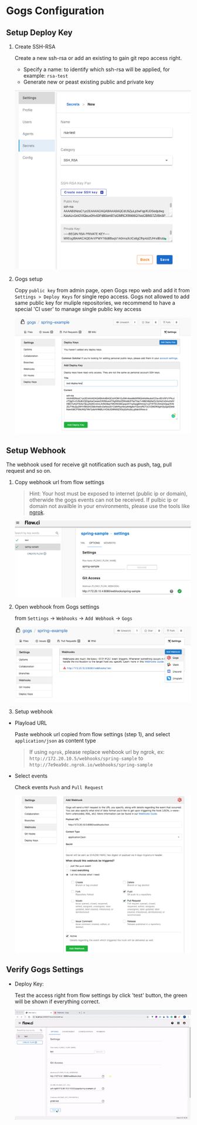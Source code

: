 # Gogs Configuration

## Setup Deploy Key

1. Create SSH-RSA
  
    Create a new ssh-rsa or add an existing to gain git repo access right.

    - Specify a name: to identify which ssh-rsa will be applied, for example: `rsa-test`
    - Generate new or peast existing public and private key

    ![how to create ssh-rsa secret](../secret/img/ssh_rsa_create.png)

2. Gogs setup

    Copy `public key` from admin page, open Gogs repo web and add it from `Settings > Deploy Keys` for single repo access. Gogs not allowed to add same public key for muliple repositories, we recommend to have a special 'CI user' to manage single public key access

    ![gogs_setup_deploy_key](./img/gogs_setup_deploy_key.png)

## Setup Webhook

The webhook used for receive git notification such as push, tag, pull request and so on.

1. Copy webhook url from flow settings
    > Hint: Your host must be exposed to internet (public ip or domain), otherwide the gogs events can not be received.
    > If pulbic ip or domain not availble in your environments, please use the tools like [ngrok](https://ngrok.com/).  

   ![webhook settings](./img/github_select_webhook_url.png)

2. Open webhook from Gogs settings
    
   from `Settings` -> `Webhooks` -> `Add Webhook` -> `Gogs`

   ![webhook settings](./img/gogs_open_webhook_setting.png)

3. Setup webhook

- Playload URL
  
  Paste webhook url copied from flow settings (step 1), and select `application/json` as content type

  > If using `ngrok`, please replace wehbook url by ngrok, ex: `http://172.20.10.5/webhooks/spring-sample` to `http://7e9ea9dc.ngrok.io/webhooks/spring-sample`

- Select events
  
  Check events `Push` and `Pull Request`
  
  ![events](./img/gogs_setup_webhook.png)

## Verify Gogs Settings

- Deploy Key:
  
  Test the access right from flow settings by click 'test' button, the green will be shown if everything correct.

  ![gogs_test](./img/gogs_test_config.gif)